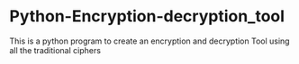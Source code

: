# Python-Encryption-decryption_tool
This is a python program to create an encryption and decryption Tool using all the traditional ciphers
